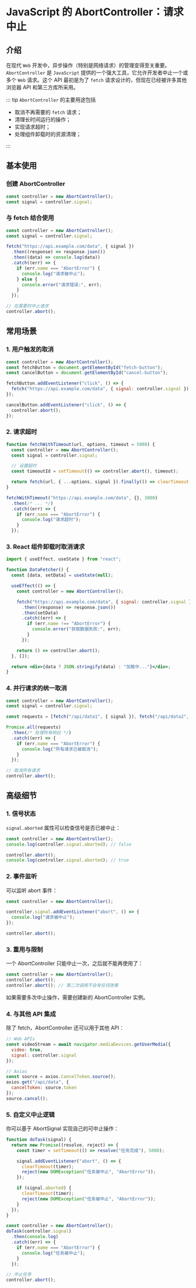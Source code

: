 # JavaScript 的 AbortController：请求中止

## 介绍

在现代 `Web` 开发中，异步操作（特别是网络请求）的管理变得至关重要。`AbortController` 是 `JavaScript` 提供的一个强大工具，它允许开发者中止一个或多个 `Web` 请求。这个 API 最初是为了 `fetch` 请求设计的，但现在已经被许多其他浏览器 API 和第三方库所采用。

::: tip `AbortController` 的主要用途包括

- 取消不再需要的 `fetch` 请求；
- 清理长时间运行的操作；
- 实现请求超时；
- 处理组件卸载时的资源清理；

:::

## 基本使用

### 创建 AbortController

```javascript
const controller = new AbortController();
const signal = controller.signal;
```

### 与 fetch 结合使用

```javascript
const controller = new AbortController();
const signal = controller.signal;

fetch("https://api.example.com/data", { signal })
  .then((response) => response.json())
  .then((data) => console.log(data))
  .catch((err) => {
    if (err.name === "AbortError") {
      console.log("请求被中止");
    } else {
      console.error("请求错误:", err);
    }
  });

// 在需要时中止请求
controller.abort();
```

## 常用场景

### 1. 用户触发的取消

```javascript
const controller = new AbortController();
const fetchButton = document.getElementById("fetch-button");
const cancelButton = document.getElementById("cancel-button");

fetchButton.addEventListener("click", () => {
  fetch("https://api.example.com/data", { signal: controller.signal }).then(/* ... */).catch(/* ... */);
});

cancelButton.addEventListener("click", () => {
  controller.abort();
});
```

### 2. 请求超时

```javascript
function fetchWithTimeout(url, options, timeout = 5000) {
  const controller = new AbortController();
  const signal = controller.signal;

  // 设置超时
  const timeoutId = setTimeout(() => controller.abort(), timeout);

  return fetch(url, { ...options, signal }).finally(() => clearTimeout(timeoutId));
}

fetchWithTimeout("https://api.example.com/data", {}, 3000)
  .then(/* ... */)
  .catch((err) => {
    if (err.name === "AbortError") {
      console.log("请求超时");
    }
  });
```

### 3. React 组件卸载时取消请求

```jsx
import { useEffect, useState } from "react";

function DataFetcher() {
  const [data, setData] = useState(null);

  useEffect(() => {
    const controller = new AbortController();

    fetch("https://api.example.com/data", { signal: controller.signal })
      .then((response) => response.json())
      .then(setData)
      .catch((err) => {
        if (err.name !== "AbortError") {
          console.error("获取数据失败:", err);
        }
      });

    return () => controller.abort();
  }, []);

  return <div>{data ? JSON.stringify(data) : "加载中..."}</div>;
}
```

### 4. 并行请求的统一取消

```javascript
const controller = new AbortController();
const signal = controller.signal;

const requests = [fetch("/api/data1", { signal }), fetch("/api/data2", { signal }), fetch("/api/data3", { signal })];

Promise.all(requests)
  .then(/* 处理所有响应 */)
  .catch((err) => {
    if (err.name === "AbortError") {
      console.log("所有请求已被取消");
    }
  });

// 取消所有请求
controller.abort();
```

## 高级细节

### 1. 信号状态

`signal.aborted` 属性可以检查信号是否已被中止：

```javascript
const controller = new AbortController();
console.log(controller.signal.aborted); // false

controller.abort();
console.log(controller.signal.aborted); // true
```

### 2. 事件监听

可以监听 abort 事件：

```javascript
const controller = new AbortController();

controller.signal.addEventListener("abort", () => {
  console.log("请求被中止");
});

controller.abort();
```

### 3. 重用与限制

一个 AbortController 只能中止一次，之后就不能再使用了：

```javascript
const controller = new AbortController();
controller.abort();
controller.abort(); // 第二次调用不会有任何效果
```

如果需要多次中止操作，需要创建新的 AbortController 实例。

### 4. 与其他 API 集成

除了 fetch，AbortController 还可以用于其他 API：

```javascript
// Web APIs
const videoStream = await navigator.mediaDevices.getUserMedia({
  video: true,
  signal: controller.signal
});

// Axios
const source = axios.CancelToken.source();
axios.get("/api/data", {
  cancelToken: source.token
});
source.cancel();
```

### 5. 自定义中止逻辑

你可以基于 AbortSignal 实现自己的可中止操作：

```javascript
function doTask(signal) {
  return new Promise((resolve, reject) => {
    const timer = setTimeout(() => resolve("任务完成"), 5000);

    signal.addEventListener("abort", () => {
      clearTimeout(timer);
      reject(new DOMException("任务被中止", "AbortError"));
    });

    if (signal.aborted) {
      clearTimeout(timer);
      reject(new DOMException("任务被中止", "AbortError"));
    }
  });
}

const controller = new AbortController();
doTask(controller.signal)
  .then(console.log)
  .catch((err) => {
    if (err.name === "AbortError") {
      console.log("任务被中止");
    }
  });

// 中止任务
controller.abort();
```
